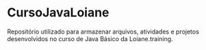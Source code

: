 # CursoJavaLoiane
Repositório utilizado para armazenar arquivos, atividades e projetos desenvolvidos no curso de Java Básico da Loiane.training.
